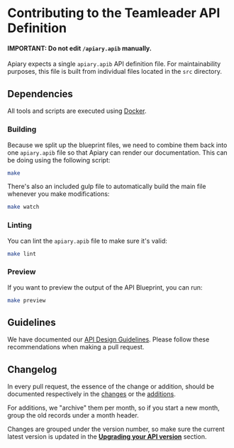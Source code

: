 # Contributing to the Teamleader API Definition

#### IMPORTANT: Do not edit `/apiary.apib` manually.

Apiary expects a single `apiary.apib` API definition file. For maintainability purposes, this file is built from individual files located in the `src` directory.

## Dependencies

All tools and scripts are executed using [Docker](https://www.docker.com).

### Building

Because we split up the blueprint files, we need to combine them back into one `apiary.apib` file so that Apiary can render our documentation. This can be doing using the following script:

```bash
make
```

There's also an included gulp file to automatically build the main file whenever you make modifications:

```bash
make watch
```

### Linting

You can lint the `apiary.apib` file to make sure it's valid:

```bash
make lint
```

### Preview

If you want to preview the output of the API Blueprint, you can run:

```bash
make preview
```

## Guidelines

We have documented our [API Design Guidelines](GUIDELINES.md). Please follow these recommendations when making a pull request.

## Changelog

In every pull request, the essence of the change or addition, should be documented respectively in the [changes](./src/changes-backward-incompatible.apib) or the [additions](./src/changes-backwards-compatible.apib).

For additions, we "archive" them per month, so if you start a new month, group the old records under a month header.

Changes are grouped under the version number, so make sure the current latest version is updated in the **[Upgrading your API version](https://github.com/teamleadercrm/api/blob/master/src/changes.apib)** section.
